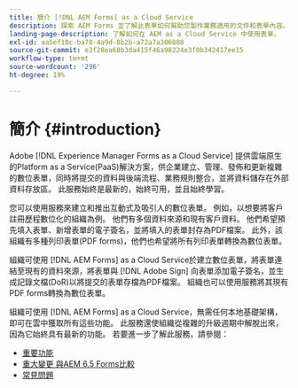 ```yaml
---
title: 簡介 [!DNL AEM Forms] as a Cloud Service
description: 探索 AEM Forms 並了解此表單如何幫助您製作業務適用的文件和表單內容。 了解關於 Platform-as-a-Service (PaaS)，以及如何管理企業級數位表單和業務流程，以及連接表單至現有的資料來源。
landing-page-description: 了解如何在 AEM as a Cloud Service 中使用表單。
exl-id: aa5ef10c-ba78-4a9d-8b2b-a72a7a306888
source-git-commit: e3f28ea68b3da415f46a98224e3f0b342417ee15
workflow-type: tm+mt
source-wordcount: '296'
ht-degree: 19%

---
```


# 簡介 {#introduction}

Adobe [!DNL Experience Manager Forms as a Cloud Service] 提供雲端原生的Platform as a Service(PaaS)解決方案，供企業建立、管理、發佈和更新複雜的數位表單，同時將提交的資料與後端流程、業務規則整合，並將資料儲存在外部資料存放區。 此服務始終是最新的，始終可用，並且始終學習。

您可以使用服務來建立和推出互動式及吸引人的數位表單。 例如，以想要將客戶註冊歷程數位化的組織為例。 他們有多個資料來源和現有客戶資料。 他們希望預先填入表單、新增表單的電子簽名，並將填入的表單封存為PDF檔案。 此外，該組織有多種列印表單(PDF forms)，他們也希望將所有列印表單轉換為數位表單。

組織可使用 [!DNL AEM Forms] as a Cloud Service於建立數位表單，將表單連結至現有的資料來源，將表單與 [!DNL Adobe Sign] 向表單添加電子簽名，並生成記錄文檔(DoR)以將提交的表單存檔為PDF檔案。 組織也可以使用服務將其現有PDF forms轉換為數位表單。

組織可使用 [!DNL AEM Forms] as a Cloud Service，無需任何本地基礎架構，即可在雲中獲取所有這些功能。 此服務還使組織從複雜的升級週期中解脫出來，因為它始終具有最新的功能。 若要進一步了解此服務，請參閱：

* [重要功能](key-features.md)
* [重大變更 與AEM 6.5 Forms比較](notable-changes.md)
* [常見問題](faq.md)
